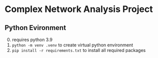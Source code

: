 # Complex Network Analysis Project

## Python Evironment

0. requires python 3.9
1. `python -m venv .venv` to create virtual python environment
2. `pip install -r requirements.txt` to install all required packages
